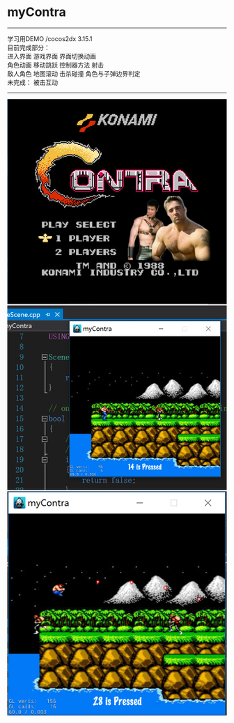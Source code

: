 # myContra
***
学习用DEMO /cocos2dx 3.15.1<br>
目前完成部分：<br>
进入界面 游戏界面 界面切换动画 <br>
角色动画 移动跳跃 控制器方法 射击<br>
敌人角色 地图滚动 击杀碰撞 角色与子弹边界判定<br>
未完成： 被击互动
***
![](https://github.com/BOXinWORLD/myContra/blob/master/Resources/tex/MainBG.jpg)
![](https://github.com/BOXinWORLD/myContra/blob/master/11.png)
![](https://github.com/BOXinWORLD/myContra/blob/master/22.png)
